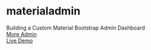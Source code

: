 # materialadmin
Building a Custom Material Bootstrap Admin Dashboard <br>
[More Admin](https://therichpost.com/category/free-admin-dashboard-templates/) <br>
[Live Demo](https://therichpost.com/building-a-custom-material-bootstrap-admin-dashboard/)
